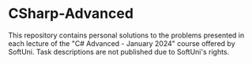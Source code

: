 # CSharp-Advanced
 This repository contains personal solutions to the problems presented in each lecture of the "C# Advanced - January 2024" course offered by SoftUni. Task descriptions are not published due to SoftUni's rights.
